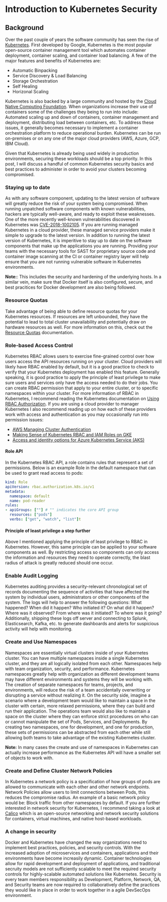 # Introduction to Kubernetes Security

## Background

Over the past couple of years the software community has seen the rise of [Kubernetes](https://kubernetes.io/). First developed by Google, Kubernetes is the most popular open-source container management tool which automates container deployment, container scaling, and container load balancing. A few of the major features and benefits of Kubernetes are: 

- Automatic Binpacking
- Service Discovery & Load Balancing
- Storage Orchestration
- Self Healing
- Horizonal Scaling

Kubernetes is also backed by a large community and hosted by the [Cloud Native Computing Foundation](https://www.cncf.io/). When organizations increase their use of containers some of the challenges they being to run into include: Automated scaling up and down of containers, container management and deployment, distributing load between containers, etc. To address these issues, it generally becomes necessary to implement a container orchestration platform to reduce operational burden. Kubernetes can be run on-premises or on any one of the major cloud providers (AWS, Azure, GCP, IBM Cloud).

Given that Kubernetes is already being used widely in production environments, securing these workloads should be a top priority. In this post, I will discuss a handful of common Kubernetes security basics and best practices to administer in order to avoid your clusters becoming compromised.  

### Staying up to date

As with any software component, updating to the latest version of software will greatly reduce the risk of your system being compromised. When running unpatched software components with known vulnerabilities, hackers are typically well-aware, and ready to exploit these weaknesses. One of the more recently well-known vulnerabilities discovered in Kubernetes was [CVE-2018-1002105](https://nvd.nist.gov/vuln/detail/CVE-2018-1002105). If you are running managed Kubernetes in a cloud provider, these managed service providers make it simple to upgrade to the latest version. In addition to running the latest version of Kubernetes, it is imperitive to stay up to date on the software components that make up the applications you are running. Providing your teams with the necessary tools for SAST for proprietary source code and container image scanning at the CI or container registry layer will help ensure that you are not running vulnerable software in Kubernetes environments. 

**Note:**: This includes the security and hardening of the underlying hosts. In a similar vein, make sure that Docker itself is also configured, secure, and best pracitices for Docker development are also being followed. 

### Resource Quotas

Take advantage of being able to define resource quotas for your Kubernetes resources. If resources are left unbounded, they have the potential to lead to total cluster unavailability and potentially draw on hardware resources as well. For more information on this, check out the [Resource Quotas](https://kubernetes.io/docs/concepts/policy/resource-quotas/) documentation.  

### Role-based Access Control

Kubernetes RBAC allows users to exercise fine-grained control over how users access the API resources running on your cluster. Cloud providers will likely have RBAC enabled by default, but it is a good practice to check to verify that your Kubernetes deployment has enabled this feature. Generally speaking, it is good practice to apply the principle of least privilege to make sure users and services only have the access needed to do their jobs. You can create RBAC permission that apply to your entire cluster, or to specific namespaces within your cluster. For more information of RBAC in Kubernetes, I recommend reading the Kubernetes documentation on [Using RBAC Authorization](https://kubernetes.io/docs/reference/access-authn-authz/rbac/). If you are using a cloud provider to manager Kubernetes I also recommend reading up on how each of these providers work with access and authentication as you may occasionally run into permission issues:

- [AWS Managing Cluster Authentication](https://docs.aws.amazon.com/eks/latest/userguide/managing-auth.html)
- [Making Sense of Kubernetes RBAC and IAM Roles on GKE](https://medium.com/uptime-99/making-sense-of-kubernetes-rbac-and-iam-roles-on-gke-914131b01922)
- [Access and identity options for Azure Kubernetes Service (AKS)](https://docs.microsoft.com/en-us/azure/aks/concepts-identity)

#### Role API

In the Kubernetes RBAC API, a role contains rules that represent a set of permissions. Below is an example Role in the default namespace that can be used to grant read access to pods: 

```YAML
kind: Role
apiVersion: rbac.authorization.k8s.io/v1
metadata:
  namespace: default
  name: pod-reader
rules:
- apiGroups: [""] # "" indicates the core API group
  resources: ["pods"]
  verbs: ["get", "watch", "list"]t
```

#### Principle of least privilege a step further

Above I mentioned applying the principle of least privilege to RBAC in Kubernetes. However, this same principle can be applied to your software components as well. By restricting access so components can only access the information and resources they need to operate correctly, the blast radius of attack is greatly reduced should one occur. 

### Enable Audit Logging

Kubernetes auditing provides a security-relevant chronological set of records documenting the sequence of activities that have affected the system by individual users, administrators or other components of the system. The logs will help to answer the following questions: What happened? When did it happen? Who initiated it? On what did it happen? Where was it observed? From where was it initiated? To where was it going? Additionally, shipping these logs off server and connecting to Splunk, Elasticsearch, Kafka, etc. to generate dashboards and alerts for suspicious activity will help with monitoring. 

### Create and Use Namespaces

Namespaces are essentially virtual clusters inside of your Kubernetes cluster. You can have multiple namespaces inside a single Kubernetes cluster, and they are all logically isolated from each other. Namespaces help with team organization, security, and performance. Kubernetes namespaces greatly help with organization as different development teams may have different environments and systems they will be working with. The creation of separate namespaces for teams, projects, and environments, will reduce the risk of a team accidentally overwriting or disrupting a service without realizing it. On the security side, imagine a scenario where a development team would like to maintain a space in the cluster with certain, more relaxed permissions, where they can build and run their application. The operations team would also like to maintain a space on the cluster where they can enforce strict procedures on who can or cannot manipulate the set of Pods, Services, and Deployments. By creating two namespaces, one for development, and one for production, these sets of permissions can be abstracted from each other while still allowing both teams to take advantage of the existing Kubernetes cluster. 

**Note:** In many cases the create and use of namespaces in Kubernetes can actually increase performance as the Kubernetes API will have a smaller set of objects to work with. 

### Create and Define Cluster Network Policies 

In Kubernetes a network policy is a specification of how groups of pods are allowed to communicate with each other and other network endpoints. Network Policies allow users to limit connections between Pods, this reduces the compromise radius. An example of a basic network policy would be: Block traffic from other namespaces by default. If you are further interested in network security for Kubernetes, I recommend taking a look at [Calico](https://www.projectcalico.org/) which is an open-source networking and network security solutions for containers, virtual machines, and native host-based workloads. 

### A change in security

Docker and Kubernetes have changed the way organizations need to implement best practices, policies, and security controls. With the increased adoption of microservices and containers, applications and their environments have become increasily dynamic. Container technologies allow for rapid development and deployment of applications, and traditional secruity models are not sufficiently scalable to meet the required security controls for highly-scalable automated solutions like Kubernetes. Security is every team members responsibility as Development, Platform, Network, QA, and Security teams are now required to collaboratively define the practices they would like in place in order to work together in a agile DevSecOps environment. 